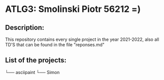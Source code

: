 # ATLG3: Smolinski Piotr 56212 =)

## Description:

This repository contains every single project in the year 2021-2022, also all TD'S that can be found in the file "reponses.md"
## List of the projects:

└── asciipaint
└── Simon




